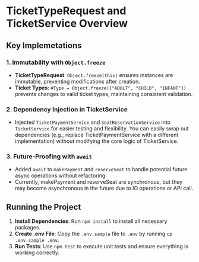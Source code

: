 # TicketTypeRequest and TicketService Overview

## Key Implemetations

### 1. Immutability with `Object.freeze`
- **TicketTypeRequest**: `Object.freeze(this)` ensures instances are immutable, preventing modifications after creation.
- **Ticket Types**: `#Type = Object.freeze(["ADULT", "CHILD", "INFANT"])` prevents changes to valid ticket types, maintaining consistent validation.

### 2. Dependency Injection in TicketService
- Injected `TicketPaymentService` and `SeatReservationService` into `TicketService` for easier testing and flexibility.
You can easily swap out dependencies (e.g., replace TicketPaymentService with a different implementation) without modifying the core logic of TicketService.

### 3. Future-Proofing with `await`
- Added `await` to `makePayment` and `reserveSeat` to handle potential future async operations without refactoring.
- Currently, makePayment and reserveSeat are synchronous, but they may become asynchronous in the future due to IO operations or API call.

## Running the Project

1. **Install Dependencies**: Run `npm install` to install all necessary packages.
2. **Create .env File**: Copy the `.env.sample` file to `.env` by running `cp .env.sample .env`.
3. **Run Tests**: Use `npm test` to execute unit tests and ensure everything is working correctly.



